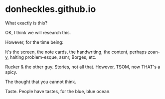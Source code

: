 # donheckles.github.io

What exactly is this?

OK, I think we will research this.

However, for the time being:

It's the screen, the note cards, the handwriting, the content, perhaps zoan-y, halting problem-esque, asmr, Borges, etc.

Rucker & the other guy. Stories, not all that. However, TSOM, now THAT's a spicy.

The thought that you cannot think.

Taste. People have tastes, for the blue, blue ocean.

